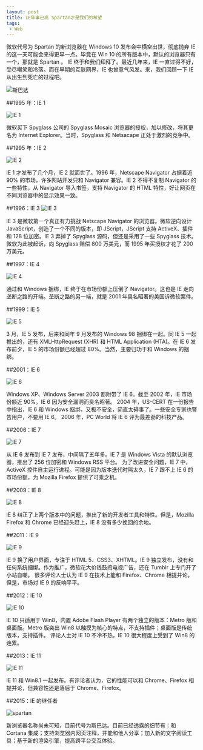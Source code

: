 ```yaml
---
layout: post
title: IE年事已高 Spartan才是我们的希望
tags:
 - Web
---
```


微软代号为 Spartan 的新浏览器在 Windows 10 发布会中横空出世，彻底抛弃 IE 的这一天可能会来得更早一点。毕竟在 Win 10 的所有版本中，默认的浏览器只有一个，那就是 Spartan 。
IE 终于和我们拜拜了。最近几年来，IE 一直过得不好，受尽嘲笑和冷落。而在早期的互联网界，IE 也曾意气风发。来，我们回顾一下 IE 从出生到死亡的过程吧。
<!--more-->
![斯巴达](/images/spartan.jpg)

##1995 年：IE 1

![IE 1](/images/ie1.jpg)

微软买下 Spyglass 公司的 Spyglass Mosaic 浏览器的授权，加以修改，将其更名为 Internet Explorer。当时，Spyglass 和 Netsacape 正处于激烈的竞争中。

##1995 年：IE 2

![IE 2](/images/ie2.jpg)

IE 1 才发布了几个月，IE 2 就面世了。1996 年，Netscape Navigator 占据着近 90% 的市场，许多网站开发只和 Navigator 兼容。IE 2 不得不复制 Navigator 的一些特性，从 Navigator 导入书签，支持 Navigator 的 HTML 特性，好让网页在不同浏览器中的显示效果一致。

##1996：IE 3
![IE 3](/images/ie3.gif)

IE 3 是微软第一个真正有力挑战 Netscape Navigator 的浏览器。微软逆向设计 JavaScript，创造了一个不同的版本，即 JScript，JScript 支持 ActiveX、插件和 128 位加密。IE 3 弃掉了 Spyglass 源码，但还是采用了一些 Spyglass 技术。微软为此被起诉，向 Spyglass 赔偿 800 万美元，而 1995 年买授权才花了 200 万美元。

##1997：IE 4

![IE 4](/images/ie4.jpg)

通过和 Windows 捆绑，IE 终于在市场份额上压倒了 Navigator。这也是 IE 走向垄断之路的开端。垄断之路的另一端，就是 2001 年臭名昭著的美国诉微软案件。

##1999：IE 5

![IE 5](/images/ie5.jpg)

3 月，IE 5 发布，后来和同年 9 月发布的 Windows 98 捆绑在一起。同 IE 5 一起推出的，还有 XMLHttpRequest (XHR) 和 HTML Application (HTA)。在 IE 6 发布前夕，IE 5 的市场份额已经超过 80%。当然，主要归功于和 Windows 的捆绑。

##2001：IE 6

![IE 6](/images/ie6.jpg)

Windows XP、Windows Server 2003 都附带了 IE 6。截至 2002 年，IE 市场份额近 90%。IE 6 因为安全漏洞而臭名昭著。
2004 年，US-CERT 在一份报告中指出，IE 6 和 Windows 捆绑，又极不安全，简直太碍事了。一些安全专家也警告用户，不要用 IE 6。
2006 年，PC World 将 IE 6 评为最差劲的科技产品。

##2006：IE 7

![IE 7](/images/ie7.jpg)

从 IE 6 发布到 IE 7 发布，中间隔了五年多。IE 7 是 Windows Vista 的默认浏览器，推出了 256 位加密和 Windows RSS 平台。
为了改进安全问题，IE 7 中，ActiveX 控件自主运行进程。可能是因为版本迭代时隔太久，IE 7 跟不上 IE 6 的市场份额，为 Mozilla Firefox 提供了可乘之机。

##2009：IE 8

![IE 8](/images/ie8.jpg)

IE 8 纠正了上两个版本中的问题，推出了新的开发者工具和特性。但是，Mozilla Firefox 和 Chrome 已经迎头赶上，IE 8 没有多少挽回的余地。

##2011：IE 9

![IE 9](/images/ie9.jpg)

IE 9 换了用户界面，专注于 HTML 5、CSS3、XHTML。IE 9 独立发布，没有和任何系统捆绑。作为推广，微软花大价钱鼓捣电视广告，还在 Tumblr 上专门开了小站自嘲。
很多评论人士认为 IE 9 在技术上能和 Firefox、Chrome 相提并论。但是，市场对 IE 9 的反响平平。

##2012：IE 10

![IE 10](/images/ie10.jpg)

IE 10 只适用于 Win8，内置 Adobe Flash Player 有两个独立的版本：Metro 版和桌面版。Metro 版突出 Win8 以触摸为核心的特点，不支持插件；桌面版是传统版本，支持插件。
评论人士对 IE 10 不冷不热，IE 10 很大程度上受到了 Win8 的连累。

##2013：IE 11

![IE 11](/images/ie11.jpg)

IE 11 和 Win8.1 一起发布。有评论者认为，它的性能可以和 Chrome、Firefox 相提并论，但兼容性还是落后于 Chrome、Firefox。

##2015：IE 的继任者

![spartan](/images/ie12.jpg)

新浏览器名称尚未可知，目前代号为斯巴达。目前已经透露的细节有：和 Cortana 集成；支持浏览器内网页注释，并能和他人分享；加入新的文字阅读工具；基于新的渲染引擎，提高跨平台交互体验。